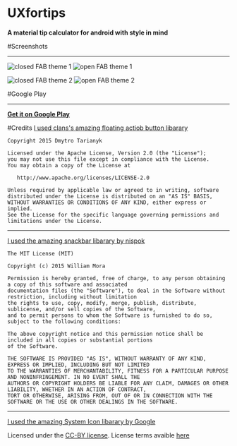 # UXfortips

**A material tip calculator for android with style in mind**

#Screenshots
*****
![closed FAB theme 1](https://github.com/s0urc3d3v3l0pm3nt/UXfortips/blob/master/app/src/main/res/drawable/AppScreenshots/Screenshot_20151014-144218.png)   ![open FAB theme 1](https://github.com/s0urc3d3v3l0pm3nt/UXfortips/blob/master/app/src/main/res/drawable/AppScreenshots/Screenshot_20151014-144146.png)

![closed FAB theme 2](https://github.com/s0urc3d3v3l0pm3nt/UXfortips/blob/master/app/src/main/res/drawable/AppScreenshots/Screenshot_20151014-144237.png)    ![open FAB theme 2](https://github.com/s0urc3d3v3l0pm3nt/UXfortips/blob/master/app/src/main/res/drawable/AppScreenshots/Screenshot_20151014-144244.png)

#Google Play
*****
[**Get it on Google Play**](https://play.google.com/store/apps/details?id=net.techredesign.uxfortipsNEW&hl=en)

#Credits
[I used clans's amazing floating actiob button libarary](https://github.com/Clans/FloatingActionButton)

```
Copyright 2015 Dmytro Tarianyk

Licensed under the Apache License, Version 2.0 (the "License");
you may not use this file except in compliance with the License.
You may obtain a copy of the License at

   http://www.apache.org/licenses/LICENSE-2.0

Unless required by applicable law or agreed to in writing, software
distributed under the License is distributed on an "AS IS" BASIS,
WITHOUT WARRANTIES OR CONDITIONS OF ANY KIND, either express or implied.
See the License for the specific language governing permissions and
limitations under the License.
```
*****

[I used the amazing snackbar libarary by nispok](https://github.com/nispok/snackbar)
```
The MIT License (MIT)

Copyright (c) 2015 William Mora

Permission is hereby granted, free of charge, to any person obtaining a copy of this software and associated
documentation files (the "Software"), to deal in the Software without restriction, including without limitation
the rights to use, copy, modify, merge, publish, distribute, sublicense, and/or sell copies of the Software,
and to permit persons to whom the Software is furnished to do so, subject to the following conditions:

The above copyright notice and this permission notice shall be included in all copies or substantial portions
of the Software.

THE SOFTWARE IS PROVIDED "AS IS", WITHOUT WARRANTY OF ANY KIND, EXPRESS OR IMPLIED, INCLUDING BUT NOT LIMITED
TO THE WARRANTIES OF MERCHANTABILITY, FITNESS FOR A PARTICULAR PURPOSE AND NONINFRINGEMENT. IN NO EVENT SHALL THE
AUTHORS OR COPYRIGHT HOLDERS BE LIABLE FOR ANY CLAIM, DAMAGES OR OTHER LIABILITY, WHETHER IN AN ACTION OF CONTRACT,
TORT OR OTHERWISE, ARISING FROM, OUT OF OR IN CONNECTION WITH THE SOFTWARE OR THE USE OR OTHER DEALINGS IN THE SOFTWARE.
````
*****
[I used the amazing System Icon libarary by Google](https://www.google.com/design/icons/index.html)

Licensed under the [CC-BY license](https://creativecommons.org/licenses/by/4.0/). License terms avaible [here](https://creativecommons.org/licenses/by/4.0/legalcode)


